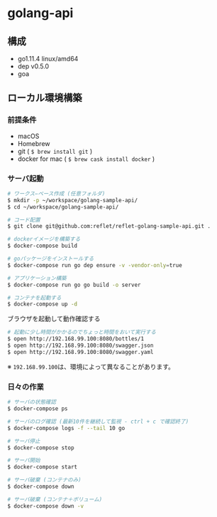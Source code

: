 # golang-api

## 構成
- go1.11.4 linux/amd64
- dep v0.5.0
- goa

## ローカル環境構築

### 前提条件
- macOS
- Homebrew
- git ( `$ brew install git` )
- docker for mac ( `$ brew cask install docker` )

### サーバ起動
```bash
# ワークス−ペース作成 (任意フォルダ)
$ mkdir -p ~/workspace/golang-sample-api/
$ cd ~/workspace/golang-sample-api/

# コード配置
$ git clone git@github.com:reflet/reflet-golang-sample-api.git .

# dockerイメージを構築する
$ docker-compose build

# goパッケージをインストールする
$ docker-compose run go dep ensure -v -vendor-only=true

# アプリケーション構築
$ docker-compose run go go build -o server

# コンテナを起動する
$ docker-compose up -d
```

ブラウザを起動して動作確認する
```bash
# 起動に少し時間がかかるのでちょっと時間をおいて実行する
$ open http://192.168.99.100:8080/bottles/1
$ open http://192.168.99.100:8080/swagger.json
$ open http://192.168.99.100:8080/swagger.yaml
```
※ `192.168.99.100`は、環境によって異なることがあります。

### 日々の作業
```bash
# サーバの状態確認
$ docker-compose ps

# サーバのログ確認 (最新10件を継続して監視 - ctrl + c で確認終了)
$ docker-compose logs -f --tail 10 go 

# サーバ停止
$ docker-compose stop

# サーバ開始
$ docker-compose start

# サーバ破棄 (コンテナのみ)
$ docker-compose down

# サーバ破棄 (コンテナ＋ボリューム)
$ docker-compose down -v
```
